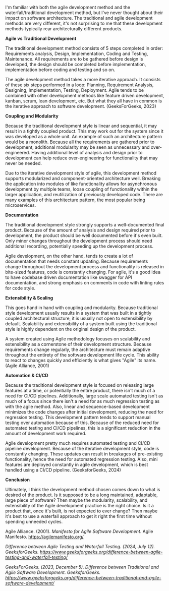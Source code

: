 I'm familiar with both the agile development method and the
waterfall/traditional development method, but I've never thought about
their impact on software architecture. The traditional and agile
development methods are very different, it's not surprising to me that
these development methods typically rear architecturally different
products.

**Agile vs Traditional Development**

The traditional development method consists of 5 steps completed in
order: Requirements analysis, Design, Implementation, Coding and
Testing, Maintenance. All requirements are to be gathered before design
is developed, the design should be completed before implementation,
implementation before coding and testing and so on.

The agile development method takes a more iterative approach. It
consists of these six steps performed in a loop: Planning, Requirement
Analysis, Designing, Implementation, Testing, Deployment. Agile tends to
be combined with other development methods like feature driven
development, kanban, scrum, lean development, etc. But what they all
have in common is the iterative approach to software development.
(GeeksForGeeks, 2023)

**Coupling and Modularity**

Because the traditional development style is linear and sequential, it
may result in a tightly coupled product. This may work out for the
system since it was developed as a whole unit. An example of such an
architecture pattern would be a monolith. Because all the requirements
are gathered prior to development, additional modularity may be seen as
unnecessary and over-engineered. Having additional level of analysis and
design prior to development can help reduce over-engineering for
functionality that may never be needed.

Due to the iterative development style of agile, this development method
supports modularized and component-oriented architecture well. Breaking
the application into modules of like functionality allows for
asynchronous development by multiple teams, loose coupling of
functionality within the larger application, and reutilization of
previously developed code. There are many examples of this architecture
pattern, the most popular being microservices.

**Documentation**

The traditional development style strongly supports a well-documented
final product. Because of the amount of analysis and design required
prior to development, the product should be well documented before it's
even built. Only minor changes throughout the development process should
need additional recording, potentially speeding up the development
process.

Agile development, on the other hand, tends to create a lot of
documentation that needs constant updating. Because requirements change
throughout the development process and functionality is released in
bite-sized features, code is constantly changing. For agile, it's a good
idea to have codebase driven documentation like swagger for API
documentation, and strong emphasis on comments in code with linting
rules for code style.

**Extensibility & Scaling**

This goes hand in hand with coupling and modularity. Because traditional
style development usually results in a system that was built in a
tightly coupled architectural structure, it is usually not open to
extensibility by default. Scalability and extensibility of a system
built using the traditional style is highly dependent on the original
design of the product.

A system created using Agile methodology focuses on scalability and
extensibility as a cornerstone of their development structure. Because
requirements change regularly, the architecture must remain adaptive
throughout the entirety of the software development life cycle. This
ability to react to changes quickly and efficiently is what gives
"Agile" its name. (Agile Alliance, 2001)

**Automation & CI/CD**

Because the traditional development style is focused on releasing large
features at a time, or potentially the entire product, there isn't much
of a need for CI/CD pipelines. Additionally, large scale automated
testing isn't as much of a focus since there isn't a need for as much
regression testing as with the agile method. Also, linear and
sequence-based development minimizes the code changes after initial
development, reducing the need for regression testing. This development
pattern tends to support manual testing over automation because of this.
Because of the reduced need for automated testing and CI/CD pipelines,
this is a significant reduction in the amount of development work
required.

Agile development pretty much requires automated testing and CI/CD
pipeline development. Because of the iterative development style, code
is constantly changing. These updates can result in breakages of
pre-existing functionality, hence the need for automated regression
testing. Also, mini features are deployed constantly in agile
development, which is best handled using a CI/CD pipeline.
(GeeksforGeeks, 2024)

**Conclusion**

Ultimately, I think the development method chosen comes down to what is
desired of the product. Is it supposed to be a long maintained,
adaptable, large piece of software? Then maybe the modularity,
scalability, and extensibility of the Agile development practice is the
right choice. Is it a product that, once it's built, is not expected to
ever change? Then maybe it's best to use a waterfall approach to get it
right the first time without spending unneeded cycles.

Agile Alliance. (2001). *Manifesto for Agile Software Development*.
Agile Manifesto. https://agilemanifesto.org/

*Difference between Agile Testing and Waterfall Testing. (2024, July
12). GeeksforGeeks.
https://www.geeksforgeeks.org/difference-between-agile-testing-and-waterfall-testing/*

*GeeksForGeeks. (2023, December 5). Difference between Traditional and
Agile Software Development. GeeksforGeeks.
https://www.geeksforgeeks.org/difference-between-traditional-and-agile-software-development/*
